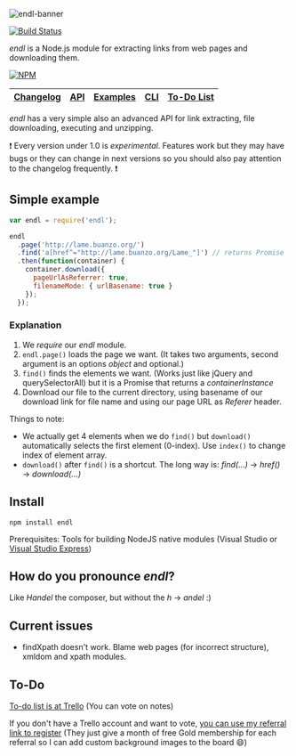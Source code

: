 ![endl-banner](https://cloud.githubusercontent.com/assets/486818/9147568/65481174-3d71-11e5-86c4-27f0647c37dc.png)

[![Build Status](https://travis-ci.org/dogancelik/endl.svg?branch=master)](https://travis-ci.org/dogancelik/endl)

*endl* is a Node.js module for extracting links from web pages and downloading them.

[![NPM](https://nodei.co/npm/endl.png?downloads=true&stars=true)](https://nodei.co/npm/endl/)

| [Changelog](https://github.com/dogancelik/endl/blob/master/CHANGELOG.md) | [API](https://github.com/dogancelik/endl/wiki/API) | [Examples](https://github.com/dogancelik/endl/wiki/Examples) | [CLI](https://github.com/dogancelik/endl-cli) | [To-Do List](https://trello.com/b/RqmGYFnT)
|:-:|:-:|:-:|:-:|:-:|

*endl* has a very simple also an advanced API for link extracting, file downloading, executing and unzipping.

:exclamation: Every version under 1.0 is *experimental*. Features work but they may have bugs or they can change in next versions so you should also pay attention to the changelog frequently. :exclamation:

## Simple example
```js
var endl = require('endl');

endl
  .page('http://lame.buanzo.org/')
  .find('a[href^="http://lame.buanzo.org/Lame_"]') // returns Promise
  .then(function(container) {
    container.download({
      pageUrlAsReferrer: true,
      filenameMode: { urlBasename: true }
    });
  });
```

### Explanation
1. We *require* our *endl* module.
2. `endl.page()` loads the page we want. (It takes two arguments, second argument is an options *object* and optional.)
3. `find()` finds the elements we want. (Works just like jQuery and querySelectorAll) but it is a Promise that returns a *containerInstance*
4. Download our file to the current directory, using basename of our download link for file name and using our page URL as *Referer* header.

Things to note:
* We actually get 4 elements when we do `find()` but `download()` automatically selects the first element (0-index). Use `index()` to change index of element array.
* `download()` after `find()` is a shortcut. The long way is: *find(...)* → *href()* → *download(...)*

## Install
```
npm install endl
```

Prerequisites: Tools for building NodeJS native modules (Visual Studio or [Visual Studio Express](https://www.visualstudio.com/en-us/products/visual-studio-express-vs.aspx))

## How do you pronounce *endl*?
Like *Handel* the composer, but without the *h* → *andel* :)

## Current issues
* findXpath doesn't work. Blame web pages (for incorrect structure), xmldom and xpath modules.

## To-Do
[To-do list is at Trello](https://trello.com/b/RqmGYFnT) (You can vote on notes)

If you don't have a Trello account and want to vote, [you can use my referral link to register](https://trello.com/dogancelik/recommend) (They just give a month of free Gold membership for each referral so I can add custom background images to the board :smile:)
